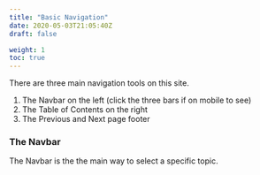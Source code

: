 ```yaml
---
title: "Basic Navigation"
date: 2020-05-03T21:05:40Z
draft: false

weight: 1
toc: true
---
```



There are three main navigation tools on this site.
1. The Navbar on the left (click the three bars if on mobile to see)
2. The Table of Contents on the right
3. The Previous and Next page footer

### The Navbar

The Navbar is the the main way to select a specific topic.
